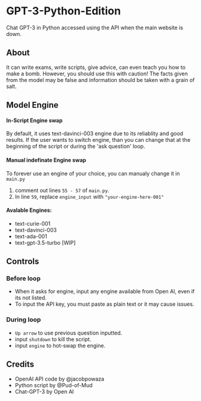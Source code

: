 # GPT-3-Python-Edition
Chat GPT-3 in Python accessed using the API when the main website is down. 

## About
It can write exams, write scripts, give advice, can even teach you how to make a bomb. However, you should
use this with caution! The facts given from the model may be false and information should be taken with a grain of salt.

## Model Engine
#### In-Script Engine swap
By default, it uses text-davinci-003 engine due to its reliablity and good results.
If the user wants to switch engine, than you can change that at the beginning of the script or during the 'ask question' loop.

#### Manual indefinate Engine swap
To forever use an engine of your choice, you can manualy change it in ```main.py``` 
1. comment out lines ```55 - 57``` of ```main.py```.
2. In line ```59```, replace ```engine_input``` with ```"your-engine-here-001"``` 

#### Avalable Engines: 
  -  text-curie-001
  -  text-davinci-003
  -  text-ada-001
  -  text-gpt-3.5-turbo	[WIP]

## Controls 
### Before loop
 - When it asks for engine, input any engine available from Open AI, even if its not listed.
 - To input the API key, you must paste as plain text or it may cause issues. 
### During loop
 - ```Up arrow``` to use previous question inputted. 
 - input ```shutdown``` to kill the script.
 - input ```engine``` to hot-swap the engine.

## Credits
* OpenAI API code by @jacobpowaza 
* Python script by @Pud-of-Mud
* Chat-GPT-3 by Open AI 
